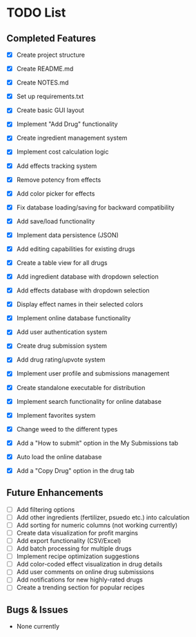 # TODO List

## Completed Features
- [x] Create project structure
- [x] Create README.md
- [x] Create NOTES.md
- [x] Set up requirements.txt
- [x] Create basic GUI layout
- [x] Implement "Add Drug" functionality
- [x] Create ingredient management system
- [x] Implement cost calculation logic
- [x] Add effects tracking system
- [x] Remove potency from effects
- [x] Add color picker for effects
- [x] Fix database loading/saving for backward compatibility
- [x] Add save/load functionality
- [x] Implement data persistence (JSON)
- [x] Add editing capabilities for existing drugs
- [x] Create a table view for all drugs
- [x] Add ingredient database with dropdown selection
- [x] Add effects database with dropdown selection
- [x] Display effect names in their selected colors
- [x] Implement online database functionality
- [x] Add user authentication system
- [x] Create drug submission system
- [x] Add drug rating/upvote system
- [x] Implement user profile and submissions management
- [x] Create standalone executable for distribution
- [x] Implement search functionality for online database
- [x] Implement favorites system
- [x] Change weed to the different types
- [x] Add a "How to submit" option in the My Submissions tab
- [x] Auto load the online database
- [x] Add a "Copy Drug" option in the drug tab


## Future Enhancements
- [ ] Add filtering options
- [ ] Add other ingredients (fertilizer, psuedo etc.) into calculation
- [ ] Add sorting for numeric columns (not working currently)
- [ ] Create data visualization for profit margins
- [ ] Add export functionality (CSV/Excel)
- [ ] Add batch processing for multiple drugs
- [ ] Implement recipe optimization suggestions
- [ ] Add color-coded effect visualization in drug details
- [ ] Add user comments on online drug submissions
- [ ] Add notifications for new highly-rated drugs
- [ ] Create a trending section for popular recipes

## Bugs & Issues
- None currently

